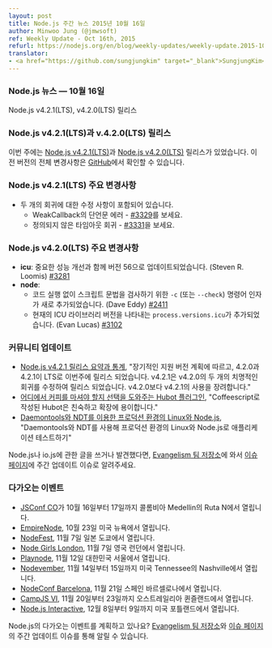 ```yaml
---
layout: post
title: Node.js 주간 뉴스 2015년 10월 16일
author: Minwoo Jung (@jmwsoft)
ref: Weekly Update - Oct 16th, 2015
refurl: https://nodejs.org/en/blog/weekly-updates/weekly-update.2015-10-16/
translator:
- <a href="https://github.com/sungjungkim" target="_blank">SungjungKim</a>
---
```


<!--
### Node.js News — October 16th
Node.js v4.2.1 (LTS), v4.2.0 (LTS) are released
-->
### Node.js 뉴스 — 10월 16일
Node.js v4.2.1(LTS), v4.2.0(LTS) 릴리스

<!--
### Node.js v4.2.1 (LTS) and v4.2.0 (LTS) Releases

This week we have two releases: [Node.js v4.2.1 (LTS)](https://nodejs.org/en/blog/release/v4.2.1/) and [Node.js v4.2.0 (LTS)](https://nodejs.org/en/blog/release/v4.2.0/). Complete changelog from previous releases can be found [on GitHub](https://github.com/nodejs/node/blob/master/CHANGELOG.md).
-->
### Node.js v4.2.1(LTS)과 v.4.2.0(LTS) 릴리스
이번 주에는 [Node.js v4.2.1(LTS)](https://nodejs.org/en/blog/release/v4.2.1/)과 [Node.js v4.2.0(LTS)](https://nodejs.org/en/blog/release/v4.2.0/) 릴리스가 있었습니다. 이전 버전의 전체 변경사항은
[GitHub](https://github.com/nodejs/node/blob/master/CHANGELOG.md)에서 확인할 수 있습니다.

<!--
### Notable changes : v4.2.1 (LTS)

* Includes fixes for two regressions
  - Assertion error in WeakCallback  - see [#3329](https://github.com/nodejs/node/pull/3329)
  - Undefined timeout regression - see [#3331](https://github.com/nodejs/node/pull/3331)
-->
### Node.js v4.2.1(LTS) 주요 변경사항

* 두 개의 회귀에 대한 수정 사항이 포함되어 있습니다.
  - WeakCallback의 단언문 에러 - [#3329](https://github.com/nodejs/node/pull/3329)를 보세요.
  - 정의되지 않은 타임아웃 회귀 - [#3331](https://github.com/nodejs/node/pull/3331)을 보세요.

<!--
### Notable changes : v4.2.0 (LTS)

* **icu**: Updated to version 56 with significant performance improvements (Steven R. Loomis) [#3281](https://github.com/nodejs/node/pull/3281)
* **node**:
  - Added new `-c` (or `--check`) command line argument for checking script syntax without executing the code (Dave Eddy) [#2411](https://github.com/nodejs/node/pull/2411)
  - Added `process.versions.icu` to hold the current ICU library version (Evan Lucas) [#3102](https://github.com/nodejs/node/pull/3102)
-->
### Node.js v4.2.0(LTS) 주요 변경사항

* **icu**: 중요한 성능 개선과 함께 버전 56으로 업데이트되었습니다. (Steven R. Loomis) [#3281](https://github.com/nodejs/node/pull/3281)
* **node**:
  - 코드 실행 없이 스크립트 문법을 검사하기 위한 `-c` (또는 `--check`) 명령어 인자가 새로 추가되었습니다. (Dave Eddy) [#2411](https://github.com/nodejs/node/pull/2411)
  - 현재의 ICU 라이브러리 버전을 나타내는 `process.versions.icu`가 추가되었습니다. (Evan Lucas) [#3102](https://github.com/nodejs/node/pull/3102)

<!--
### Community Updates

* [Node.js v4.2.1 Release Summary and Stats](https://nodesource.com/blog/nodejs-v421-release-summary-and-stats), "Closely tracking the Long Term Support plan, 4.2.0 and 4.2.1 have been released this week as LTS. v4.2.1 has been released to fix two critical regressions in v4.2.0. It is highly suggested you use v4.2.1 instead of v4.2.0"
* [A Hubot Plugin that Helps You to Choose Where to Drink Coffee](http://ditrospecta.com/javascript/plugin/hubot/2015/10/03/hubot-plugin-choose-place-to-drink-coffee.html), "Hubot is a very friendly and easy extensible bot written in Coffeescript"
* [Linux and Node.js in Production using Daemontools and NDT](http://www.serverpals.com/blog/linux-nodejs-in-production-using-daemontools-ndt), "Putting the application to the test with Linux and Node.js in Production using Daemontools and NDT"

If you have spotted or written something about Node.js, do come over to our [Evangelism team repo](https://github.com/nodejs/evangelism) and suggest it on the [Issues page](https://github.com/nodejs/evangelism/issues), specifically the Weekly Updates issue.
-->
### 커뮤니티 업데이트

* [Node.js v4.2.1 릴리스 요약과 통계](https://nodesource.com/blog/nodejs-v421-release-summary-and-stats), "장기적인 지원 버전 계획에 따르고, 4.2.0과 4.2.1이 LTS로 이번주에 릴리스 되었습니다. v4.2.1은 v4.2.0의 두 개의 치명적인 회귀를 수정하여 릴리스 되었습니다. v4.2.0보다 v4.2.1의 사용을 장려합니다."
* [어디에서 커피를 마셔야 할지 선택을 도와주는 Hubot 플러그인](http://ditrospecta.com/javascript/plugin/hubot/2015/10/03/hubot-plugin-choose-place-to-drink-coffee.html), "Coffeescript로 작성된 Hubot은 친숙하고 확장에 용이합니다."
* [Daemontools와 NDT를 이용한 프로덕션 환경의 Linux와 Node.js](http://www.serverpals.com/blog/linux-nodejs-in-production-using-daemontools-ndt), "Daemontools와 NDT를 사용해 프로덕션 환경의 Linux와 Node.js로 애플리케이션 테스트하기"

Node.js나 io.js에 관한 글을 쓰거나 발견했다면, [Evangelism 팀 저장소](https://github.com/nodejs/evangelism)에 와서 [이슈 페이지](https://github.com/nodejs/evangelism/issues)에 주간 업데이트 이슈로 알려주세요.

<!--
### Upcoming Events

* [JSConf CO](http://www.jsconf.co/), October 16th - 17th at Ruta N, Medellin, Colombia
* [EmpireNode](http://2015.empirenode.org/), October 23rd at New York, US.
* [NodeFest](http://nodefest.jp/2015/), November 7th at Tokyo, Japan
* [Node Girls London](https://nodegirls.typeform.com/to/atW4HR), November 7th at London, UK
* [Playnode](http://playnode.io/), November 12nd at Seoul, South Korea
* [Nodevember](http://nodevember.org/?utm_source=io.js+and+Node.js+News&utm_medium=article), November 14th - 15th at Nashville, Tennessee, US.
* [NodeConf Barcelona](https://ti.to/barcelonajs/nodeconf-barcelona-2015), November 21st at Barcelona, Spain
* [CampJS VI](http://vi.campjs.com), November 20 – 23th at Queensland, Australia
* [Node.js Interactive](http://events.linuxfoundation.org/events/node-interactive), December 8-9 at Portland, US.

Have an event about Node.js coming up? You can put your events here through the [Evangelism team repo](https://github.com/nodejs/evangelism) and announce it in the [Issues page](https://github.com/nodejs/evangelism/issues), specifically the Weekly Updates issue.
-->
### 다가오는 이벤트

* [JSConf CO](http://www.jsconf.co/)가 10월 16일부터 17일까지 콜롬비아 Medellin의 Ruta N에서 열립니다.
* [EmpireNode](http://2015.empirenode.org/), 10월 23일 미국 뉴욕에서 열립니다.
* [NodeFest](http://nodefest.jp/2015/), 11월 7일 일본 도쿄에서 열립니다.
* [Node Girls London](https://nodegirls.typeform.com/to/atW4HR), 11월 7일 영국 런던에서 열립니다.
* [Playnode](http://playnode.io/), 11월 12일 대한민국 서울에서 열립니다.
* [Nodevember](http://nodevember.org/?utm_source=io.js+and+Node.js+News&utm_medium=article), 11월 14일부터 15일까지 미국 Tennessee의 Nashville에서 열립니다.
* [NodeConf Barcelona](https://ti.to/barcelonajs/nodeconf-barcelona-2015), 11월 21일 스페인 바르셀로나에서 열립니다.
* [CampJS VI](http://vi.campjs.com), 11월 20일부터 23일까지 오스트레일리아 퀸즐랜드에서 열립니다.
* [Node.js Interactive](http://events.linuxfoundation.org/events/node-interactive), 12월 8일부터 9일까지 미국 포틀랜드에서 열립니다.

Node.js의 다가오는 이벤트를 계획하고 있나요? [Evangelism 팀 저장소](https://github.com/nodejs/evangelism)와 [이슈 페이지](https://github.com/nodejs/evangelism/issues)의 주간 업데이트 이슈를 통해 알릴 수 있습니다.
